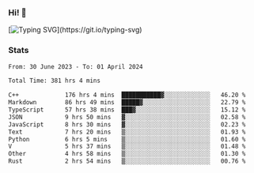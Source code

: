 ### Hi!  👋

[![Typing SVG](https://readme-typing-svg.herokuapp.com?font=Fira+Code&pause=1000&width=435&lines=Hello!+I'm+Texiwustion.)](https://git.io/typing-svg)

### Stats

<!--START_SECTION:waka-->

```txt
From: 30 June 2023 - To: 01 April 2024

Total Time: 381 hrs 4 mins

C++             176 hrs 4 mins  ███████████▓░░░░░░░░░░░░░   46.20 %
Markdown        86 hrs 49 mins  █████▓░░░░░░░░░░░░░░░░░░░   22.79 %
TypeScript      57 hrs 38 mins  ███▓░░░░░░░░░░░░░░░░░░░░░   15.12 %
JSON            9 hrs 50 mins   ▓░░░░░░░░░░░░░░░░░░░░░░░░   02.58 %
JavaScript      8 hrs 30 mins   ▓░░░░░░░░░░░░░░░░░░░░░░░░   02.23 %
Text            7 hrs 20 mins   ▒░░░░░░░░░░░░░░░░░░░░░░░░   01.93 %
Python          6 hrs 5 mins    ▒░░░░░░░░░░░░░░░░░░░░░░░░   01.60 %
V               5 hrs 37 mins   ▒░░░░░░░░░░░░░░░░░░░░░░░░   01.48 %
Other           4 hrs 58 mins   ▒░░░░░░░░░░░░░░░░░░░░░░░░   01.30 %
Rust            2 hrs 54 mins   ▒░░░░░░░░░░░░░░░░░░░░░░░░   00.76 %
```

<!--END_SECTION:waka-->
